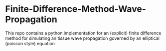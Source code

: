 # Finite-Difference-Method-Wave-Propagation
This repo contains a python implementation for an (explicit) finite difference method for simulating an tissue wave propagation governed by an elliptical (poisson style) equation
